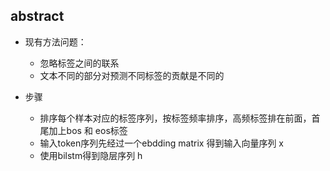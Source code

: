 ## abstract 
- 现有方法问题：
	- 忽略标签之间的联系
	- 文本不同的部分对预测不同标签的贡献是不同的


- 步骤
	- 排序每个样本对应的标签序列，按标签频率排序，高频标签排在前面，首尾加上bos 和 eos标签
	- 输入token序列先经过一个ebdding matrix 得到输入向量序列 x
	- 使用bilstm得到隐层序列 h
